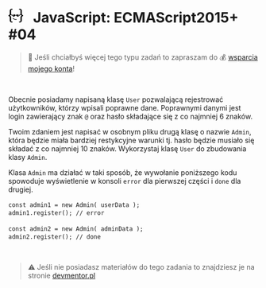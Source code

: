 # [![](../assets/img/logo-readme2.jpg)](https://devmentor.pl) &nbsp; JavaScript: ECMAScript2015+ #04

> :loudspeaker: Jeśli chciałbyś więcej tego typu zadań to zapraszam do :moneybag: [wsparcia mojego konta](https://github.com/sponsors/devmentor-pl)!

&nbsp;

Obecnie posiadamy napisaną klasę `User` pozwalającą rejestrować użytkowników, którzy wpisali poprawne dane. Poprawnymi danymi jest login zawierający znak `@` oraz hasło składające się z co najmniej 6 znaków.

Twoim zdaniem jest napisać w osobnym pliku drugą klasę o nazwie `Admin`, która będzie miała bardziej restykcyjne warunki tj. hasło będzie musiało się składać z co najmniej 10 znaków. Wykorzystaj klasę `User` do zbudowania klasy `Admin`.

Klasa `Admin` ma działać w taki sposób, że wywołanie poniższego kodu spowoduje wyświetlenie w konsoli `error` dla pierwszej części i `done` dla drugiej.

```
const admin1 = new Admin( userData );
admin1.register(); // error

const admin2 = new Admin( adminData );
admin2.register(); // done
```

&nbsp;

> :warning: Jeśli nie posiadasz materiałów do tego zadania to znajdziesz je na stronie [devmentor.pl](https://devmentor.pl/p/js-es2015plus/)

